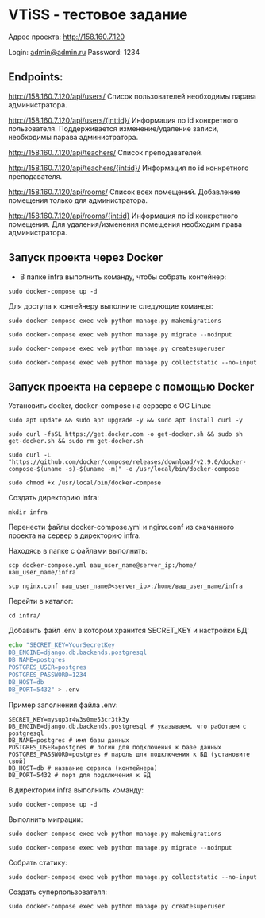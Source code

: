 # VTiSS - тестовое задание

Адрес проекта: http://158.160.7.120

Login: admin@admin.ru
Password: 1234


## Endpoints:

http://158.160.7.120/api/users/
Список пользователей необходимы парава администратора.

http://158.160.7.120/api/users/{int:id}/
Информация по id конкретного пользователя. Поддерживается изменение/удаление записи, необходимы парава администратора.



http://158.160.7.120/api/teachers/
Список преподавателей.

http://158.160.7.120/api/teachers/{int:id}/
Информация по id конкретного преподавателя.



http://158.160.7.120/api/rooms/
Список всех помещений. Добавление помещения только для администратора.


http://158.160.7.120/api/rooms/{int:id}
Информация по id конкретного помещения.
Для удаления/изменения помещения необходим права администратора.



## Запуск проекта через Docker
- В папке infra выполнить команду, чтобы собрать контейнер:

```
sudo docker-compose up -d
```

Для доступа к контейнеру выполните следующие команды:

```
sudo docker-compose exec web python manage.py makemigrations
```
```
sudo docker-compose exec web python manage.py migrate --noinput
```
```
sudo docker-compose exec web python manage.py createsuperuser
```
```
sudo docker-compose exec web python manage.py collectstatic --no-input
```


## Запуск проекта на сервере с помощью Docker

Установить docker, docker-compose на сервере с ОС Linux:
```
sudo apt update && sudo apt upgrade -y && sudo apt install curl -y
```
```
sudo curl -fsSL https://get.docker.com -o get-docker.sh && sudo sh get-docker.sh && sudo rm get-docker.sh
```
```
sudo curl -L "https://github.com/docker/compose/releases/download/v2.9.0/docker-compose-$(uname -s)-$(uname -m)" -o /usr/local/bin/docker-compose
```
```
sudo chmod +x /usr/local/bin/docker-compose
```

Создать директорию infra:

```
mkdir infra
```
Перенести файлы docker-compose.yml и nginx.conf 
из скачанного проекта на сервер в директорию infra.

Находясь в папке с файлами выполнить:
```
scp docker-compose.yml ваш_user_name@server_ip:/home/ваш_user_name/infra
```
```
scp nginx.conf ваш_user_name@<server_ip>:/home/ваш_user_name/infra
```

Перейти в каталог:
```
cd infra/
```

Добавить файл .env в котором хранится SECRET_KEY и настройки БД:
```bash
echo "SECRET_KEY=YourSecretKey 
DB_ENGINE=django.db.backends.postgresql 
DB_NAME=postgres 
POSTGRES_USER=postgres 
POSTGRES_PASSWORD=1234 
DB_HOST=db 
DB_PORT=5432" > .env
```
Пример заполнения файла .env:
```
SECRET_KEY=mysup3r4w3s0me53cr3tk3y
DB_ENGINE=django.db.backends.postgresql # указываем, что работаем с postgresql 
DB_NAME=postgres # имя базы данных 
POSTGRES_USER=postgres # логин для подключения к базе данных 
POSTGRES_PASSWORD=postgres # пароль для подключения к БД (установите свой) 
DB_HOST=db # название сервиса (контейнера) 
DB_PORT=5432 # порт для подключения к БД
```
В директории infra выполнить команду:
```
sudo docker-compose up -d
```

Выполнить миграции:
```
sudo docker-compose exec web python manage.py makemigrations
```
```
sudo docker-compose exec web python manage.py migrate --noinput
``` 
Собрать статику:
```
sudo docker-compose exec web python manage.py collectstatic --no-input
```
Создать суперпользователя:
```
sudo docker-compose exec web python manage.py createsuperuser
```
